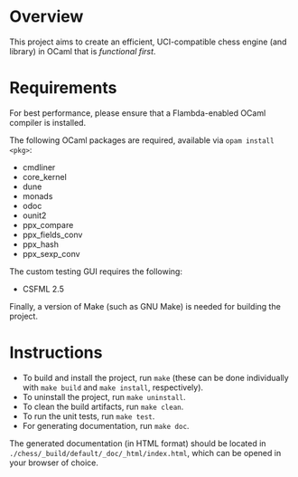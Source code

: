 # Overview

This project aims to create an efficient, UCI-compatible chess engine (and library) in OCaml that is *functional first*.

# Requirements

For best performance, please ensure that a Flambda-enabled OCaml compiler is installed.

The following OCaml packages are required, available via `opam install <pkg>`:

- cmdliner
- core_kernel
- dune
- monads
- odoc
- ounit2
- ppx_compare
- ppx_fields_conv
- ppx_hash
- ppx_sexp_conv

The custom testing GUI requires the following:

- CSFML 2.5

Finally, a version of Make (such as GNU Make) is needed for building the project.

# Instructions

- To build and install the project, run `make` (these can be done individually with `make build` and `make install`, respectively).
- To uninstall the project, run `make uninstall`.
- To clean the build artifacts, run `make clean`.
- To run the unit tests, run `make test`.
- For generating documentation, run `make doc`.

The generated documentation (in HTML format) should be located in `./chess/_build/default/_doc/_html/index.html`, which can be opened in your browser of choice.
